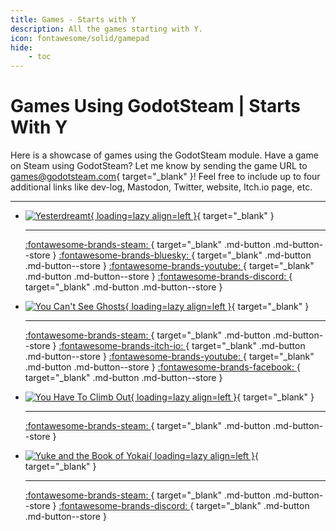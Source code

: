 ```yaml
---
title: Games - Starts with Y
description: All the games starting with Y.
icon: fontawesome/solid/gamepad
hide:
    - toc
---
```


# Games Using GodotSteam | Starts With Y

Here is a showcase of games using the GodotSteam module. Have a game on Steam using GodotSteam? Let me know by sending the game URL to [games@godotsteam.com](mailto:games@godotsteam.com){ target="\_blank" }!  Feel free to include up to four additional links like dev-log, Mastodon, Twitter, website, Itch.io page, etc.

---

<div id="games" class="grid cards" markdown>

- [![Yesterdreamt](https://steamcdn-a.akamaihd.net/steam/apps/1637180/header.jpg){ loading=lazy align=left }](https://store.steampowered.com/app/1637180/Yesterdreamt/){ target="\_blank" }

	---

	[ :fontawesome-brands-steam: ](https://store.steampowered.com/app/1637180/Yesterdreamt/){ target="\_blank" .md-button .md-button--store }
	[ :fontawesome-brands-bluesky: ](https://bsky.app/profile/saffronstreams.bsky.social){ target="\_blank" .md-button .md-button--store }
	[ :fontawesome-brands-youtube: ](https://www.youtube.com/@saffronstreams){ target="\_blank" .md-button .md-button--store }
	[ :fontawesome-brands-discord: ](https://discord.gg/UzQ83rtAGc){ target="\_blank" .md-button .md-button--store }

- [![You Can't See Ghosts](https://steamcdn-a.akamaihd.net/steam/apps/3165640/header.jpg){ loading=lazy align=left }](https://store.steampowered.com/app/3165640/You_Cant_See_Ghosts/){ target="\_blank" }

	---

	[ :fontawesome-brands-steam: ](https://store.steampowered.com/app/3165640/You_Cant_See_Ghosts/){ target="\_blank" .md-button .md-button--store }
	[ :fontawesome-brands-itch-io: ](https://simplypassiongames.itch.io/you-cant-see-ghosts){ target="\_blank" .md-button .md-button--store }
	[ :fontawesome-brands-youtube: ](https://www.youtube.com/@SimplyPassionGames){ target="\_blank" .md-button .md-button--store }
	[ :fontawesome-brands-facebook: ](https://www.facebook.com/profile.php?id=61565736824834){ target="\_blank" .md-button .md-button--store }

- [![You Have To Climb Out](https://steamcdn-a.akamaihd.net/steam/apps/3026480/header.jpg){ loading=lazy align=left }](https://store.steampowered.com/app/3026480/You_Have_To_Climb_Out/){ target="\_blank" }

	---

	[ :fontawesome-brands-steam: ](https://store.steampowered.com/app/3026480/You_Have_To_Climb_Out/){ target="\_blank" .md-button .md-button--store }

- [![Yuke and the Book of Yokai](https://steamcdn-a.akamaihd.net/steam/apps/2730680/header.jpg){ loading=lazy align=left }](https://store.steampowered.com/app/2730680/Yuke_and_the_Book_of_Yokai/){ target="\_blank" }

	---

	[ :fontawesome-brands-steam: ](https://store.steampowered.com/app/2730680/Yuke_and_the_Book_of_Yokai/){ target="\_blank" .md-button .md-button--store }
	[ :fontawesome-brands-discord: ](https://discord.gg/JbEmu7pJQj){ target="\_blank" .md-button .md-button--store }

</div>